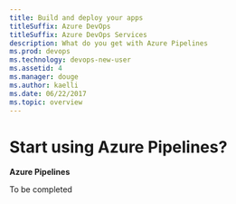 ```yaml
---
title: Build and deploy your apps 
titleSuffix: Azure DevOps 
titleSuffix: Azure DevOps Services
description: What do you get with Azure Pipelines
ms.prod: devops
ms.technology: devops-new-user
ms.assetid: 4 
ms.manager: douge
ms.author: kaelli
ms.date: 06/22/2017
ms.topic: overview
---
```


# Start using Azure Pipelines?

**Azure Pipelines**

To be completed
